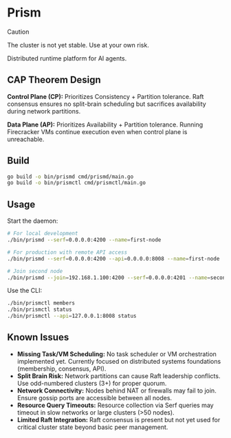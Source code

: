# Prism

> [!CAUTION]
> The cluster is not yet stable. Use at your own risk.

Distributed runtime platform for AI agents.

## CAP Theorem Design

**Control Plane (CP):** Prioritizes Consistency + Partition tolerance. Raft consensus ensures no split-brain scheduling but sacrifices availability during network partitions.

**Data Plane (AP):** Prioritizes Availability + Partition tolerance. Running Firecracker VMs continue execution even when control plane is unreachable.

## Build

```bash
go build -o bin/prismd cmd/prismd/main.go
go build -o bin/prismctl cmd/prismctl/main.go
```

## Usage

Start the daemon:
```bash
# For local development
./bin/prismd --serf=0.0.0.0:4200 --name=first-node

# For production with remote API access
./bin/prismd --serf=0.0.0.0:4200 --api=0.0.0.0:8008 --name=first-node

# Join second node 
./bin/prismd --join=192.168.1.100:4200 --serf=0.0.0.0:4201 --name=second-node
```

Use the CLI:
```bash
./bin/prismctl members
./bin/prismctl status
./bin/prismctl --api=127.0.0.1:8008 status
```


## Known Issues

- **Missing Task/VM Scheduling:** No task scheduler or VM orchestration implemented yet. Currently focused on distributed systems foundations (membership, consensus, API).
- **Split Brain Risk:** Network partitions can cause Raft leadership conflicts. Use odd-numbered clusters (3+) for proper quorum.
- **Network Connectivity:** Nodes behind NAT or firewalls may fail to join. Ensure gossip ports are accessible between all nodes.
- **Resource Query Timeouts:** Resource collection via Serf queries may timeout in slow networks or large clusters (>50 nodes).
- **Limited Raft Integration:** Raft consensus is present but not yet used for critical cluster state beyond basic peer management.